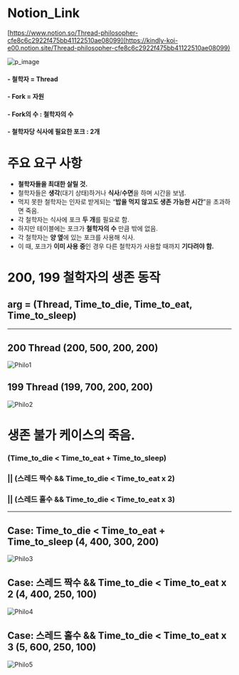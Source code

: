 # Notion_Link
[https://www.notion.so/Thread-philosopher-cfe8c6c2922f475bb41122510ae08099](https://kindly-koi-e00.notion.site/Thread-philosopher-cfe8c6c2922f475bb41122510ae08099)

![p_image](https://github.com/WEJOJO/Philosopher/assets/46590247/03d66346-b135-430f-967d-30a886b6a136)

#### - 철학자 = Thread
#### - Fork = 자원
#### - Fork의 수 : 철학자의 수
#### - 철학자당 식사에 필요한 포크 : 2개

# 주요 요구 사항

- **철학자들을 최대한 살릴 것.**
- 철학자들은 **생각**(대기 상태)하거나 **식사**/**수면**을 하며 시간을 보냄.
- 먹지 못한 철학자는 인자로 받게되는 “**밥을 먹지 않고도 생존 가능한 시간**”을 초과하면 죽음.
- 각 철학자는 식사에 포크 **두 개**를 필요로 함.
- 하지만 테이블에는 포크가 **철학자의 수** 만큼 밖에 없음.
- 각 철학자는 **양 옆**에 있는 포크를 사용해 식사.
- 이 때, 포크가 **이미 사용 중**인 경우 다른 철학자가 사용할 때까지 **기다려야 함.**

# 200, 199 철학자의 생존 동작
## arg = (Thread, Time_to_die, Time_to_eat, Time_to_sleep)
------------------------------------------------------------------------------------------------------------------------------------------------

## 200 Thread (200, 500, 200, 200)

![Philo1](https://github.com/WEJOJO/Philosopher/assets/46590247/5aea140b-74f0-49ed-92aa-b1674067d7fd)


## 199 Thread (199, 700, 200, 200)
![Philo2](https://github.com/WEJOJO/Philosopher/assets/46590247/772afa74-aacf-4806-b667-179d4ec60eb7)



# 생존 불가 케이스의 죽음.
### (Time_to_die < Time_to_eat + Time_to_sleep) 
### || (스레드 짝수 && Time_to_die < Time_to_eat x 2) 
### || (스레드 홀수 && Time_to_die < Time_to_eat x 3)
------------------------------------------------------------------------------------------------------------------------------------------------

## Case: Time_to_die < Time_to_eat + Time_to_sleep (4, 400, 300, 200)
![Philo3](https://github.com/WEJOJO/Philosopher/assets/46590247/d81f21c8-ec2d-498a-94cc-a91a998a449f)

## Case: 스레드 짝수 && Time_to_die < Time_to_eat x 2 (4, 400, 250, 100)
![Philo4](https://github.com/WEJOJO/Philosopher/assets/46590247/597a1062-c723-4020-aa23-2348991a20f0)

## Case: 스레드 홀수 && Time_to_die < Time_to_eat x 3 (5, 600, 250, 100)
![Philo5](https://github.com/WEJOJO/Philosopher/assets/46590247/45fe5a3f-ad7b-4ab5-91c3-e5cb50650df4)
